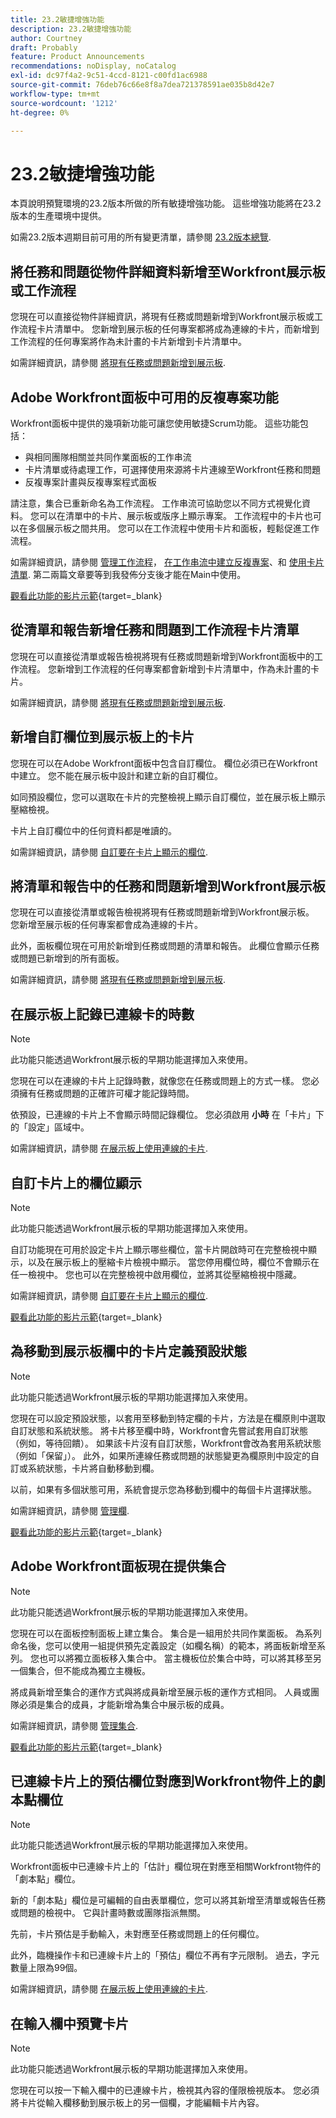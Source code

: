 ```yaml
---
title: 23.2敏捷增強功能
description: 23.2敏捷增強功能
author: Courtney
draft: Probably
feature: Product Announcements
recommendations: noDisplay, noCatalog
exl-id: dc97f4a2-9c51-4ccd-8121-c00fd1ac6988
source-git-commit: 76deb76c66e8f8a7dea721378591ae035b8d42e7
workflow-type: tm+mt
source-wordcount: '1212'
ht-degree: 0%

---
```


# 23.2敏捷增強功能

本頁說明預覽環境的23.2版本所做的所有敏捷增強功能。 這些增強功能將在23.2版本的生產環境中提供。

如需23.2版本週期目前可用的所有變更清單，請參閱 [23.2版本總覽](/help/quicksilver/product-announcements/product-releases/23.2-release-activity/23-2-release-overview.md).

## 將任務和問題從物件詳細資料新增至Workfront展示板或工作流程

您現在可以直接從物件詳細資訊，將現有任務或問題新增到Workfront展示板或工作流程卡片清單中。 您新增到展示板的任何專案都將成為連線的卡片，而新增到工作流程的任何專案將作為未計畫的卡片新增到卡片清單中。

如需詳細資訊，請參閱 [將現有任務或問題新增到展示板](/help/quicksilver/agile/get-started-with-boards/add-card-from-list-to-board.md).

## Adobe Workfront面板中可用的反複專案功能

Workfront面板中提供的幾項新功能可讓您使用敏捷Scrum功能。 這些功能包括：

* 與相同團隊相關並共同作業面板的工作串流
* 卡片清單或待處理工作，可選擇使用來源將卡片連線至Workfront任務和問題
* 反複專案計畫與反複專案程式面板

請注意，集合已重新命名為工作流程。 工作串流可協助您以不同方式視覺化資料。 您可以在清單中的卡片、展示板或版序上顯示專案。 工作流程中的卡片也可以在多個展示板之間共用。 您可以在工作流程中使用卡片和面板，輕鬆促進工作流程。

如需詳細資訊，請參閱 [管理工作流程](/help/quicksilver/agile/use-boards-agile-planning-tools/manage-collections.md)， [在工作串流中建立反複專案](/help/quicksilver/agile/use-boards-agile-planning-tools/create-an-iteration-in-workstream.md)、和 [使用卡片清單](/help/quicksilver/agile/use-boards-agile-planning-tools/use-card-list.md). 第二兩篇文章要等到我發佈分支後才能在Main中使用。

[觀看此功能的影片示範](https://video.tv.adobe.com/v/3417059/){target=_blank}

## 從清單和報告新增任務和問題到工作流程卡片清單

您現在可以直接從清單或報告檢視將現有任務或問題新增到Workfront面板中的工作流程。 您新增到工作流程的任何專案都會新增到卡片清單中，作為未計畫的卡片。

如需詳細資訊，請參閱 [將現有任務或問題新增到展示板](/help/quicksilver/agile/get-started-with-boards/add-card-from-list-to-board.md).

## 新增自訂欄位到展示板上的卡片

您現在可以在Adobe Workfront面板中包含自訂欄位。 欄位必須已在Workfront中建立。 您不能在展示板中設計和建立新的自訂欄位。

如同預設欄位，您可以選取在卡片的完整檢視上顯示自訂欄位，並在展示板上顯示壓縮檢視。

卡片上自訂欄位中的任何資料都是唯讀的。

如需詳細資訊，請參閱 [自訂要在卡片上顯示的欄位](/help/quicksilver/agile/get-started-with-boards/customize-fields-on-card.md).

## 將清單和報告中的任務和問題新增到Workfront展示板

您現在可以直接從清單或報告檢視將現有任務或問題新增到Workfront展示板。 您新增至展示板的任何專案都會成為連線的卡片。

此外，面板欄位現在可用於新增到任務或問題的清單和報告。 此欄位會顯示任務或問題已新增到的所有面板。

如需詳細資訊，請參閱 [將現有任務或問題新增到展示板](/help/quicksilver/agile/get-started-with-boards/add-card-from-list-to-board.md).


## 在展示板上記錄已連線卡的時數

>[!NOTE]
>
>此功能只能透過Workfront展示板的早期功能選擇加入來使用。

您現在可以在連線的卡片上記錄時數，就像您在任務或問題上的方式一樣。 您必須擁有任務或問題的正確許可權才能記錄時間。

依預設，已連線的卡片上不會顯示時間記錄欄位。 您必須啟用 **小時** 在「卡片」下的「設定」區域中。

如需詳細資訊，請參閱 [在展示板上使用連線的卡片](/help/quicksilver/agile/get-started-with-boards/connected-cards.md).


## 自訂卡片上的欄位顯示

>[!NOTE]
>
>此功能只能透過Workfront展示板的早期功能選擇加入來使用。


自訂功能現在可用於設定卡片上顯示哪些欄位，當卡片開啟時可在完整檢視中顯示，以及在展示板上的壓縮卡片檢視中顯示。 當您停用欄位時，欄位不會顯示在任一檢視中。 您也可以在完整檢視中啟用欄位，並將其從壓縮檢視中隱藏。

如需詳細資訊，請參閱 [自訂要在卡片上顯示的欄位](/help/quicksilver/agile/get-started-with-boards/customize-fields-on-card.md).

[觀看此功能的影片示範](https://video.tv.adobe.com/v/3415710/){target=_blank}

## 為移動到展示板欄中的卡片定義預設狀態

>[!NOTE]
>
>此功能只能透過Workfront展示板的早期功能選擇加入來使用。

您現在可以設定預設狀態，以套用至移動到特定欄的卡片，方法是在欄原則中選取自訂狀態和系統狀態。 將卡片移至欄中時，Workfront會先嘗試套用自訂狀態（例如，等待回饋）。 如果該卡片沒有自訂狀態，Workfront會改為套用系統狀態（例如「保留」）。 此外，如果所連線任務或問題的狀態變更為欄原則中設定的自訂或系統狀態，卡片將自動移動到欄。

以前，如果有多個狀態可用，系統會提示您為移動到欄中的每個卡片選擇狀態。

如需詳細資訊，請參閱 [管理欄](/help/quicksilver/agile/get-started-with-boards/manage-board-columns.md).

[觀看此功能的影片示範](https://video.tv.adobe.com/v/3415711/){target=_blank}

## Adobe Workfront面板現在提供集合

>[!NOTE]
>
>此功能只能透過Workfront展示板的早期功能選擇加入來使用。

您現在可以在面板控制面板上建立集合。 集合是一組用於共同作業面板。 為系列命名後，您可以使用一組提供預先定義設定（如欄名稱）的範本，將面板新增至系列。 您也可以將獨立面板移入集合中。 當主機板位於集合中時，可以將其移至另一個集合，但不能成為獨立主機板。

將成員新增至集合的運作方式與將成員新增至展示板的運作方式相同。 人員或團隊必須是集合的成員，才能新增為集合中展示板的成員。

如需詳細資訊，請參閱 [管理集合](/help/quicksilver/agile/use-boards-agile-planning-tools/manage-collections.md).

[觀看此功能的影片示範](https://video.tv.adobe.com/v/3415609/){target=_blank}

## 已連線卡片上的預估欄位對應到Workfront物件上的劇本點欄位

>[!NOTE]
>
>此功能只能透過Workfront展示板的早期功能選擇加入來使用。

Workfront面板中已連線卡片上的「估計」欄位現在對應至相關Workfront物件的「劇本點」欄位。

新的「劇本點」欄位是可編輯的自由表單欄位，您可以將其新增至清單或報告任務或問題的檢視中。 它與計畫時數或團隊指派無關。

先前，卡片預估是手動輸入，未對應至任務或問題上的任何欄位。

此外，臨機操作卡和已連線卡片上的「預估」欄位不再有字元限制。 過去，字元數量上限為99個。

如需詳細資訊，請參閱 [在展示板上使用連線的卡片](/help/quicksilver/agile/get-started-with-boards/connected-cards.md).

## 在輸入欄中預覽卡片

>[!NOTE]
>
>此功能只能透過Workfront展示板的早期功能選擇加入來使用。

您現在可以按一下輸入欄中的已連線卡片，檢視其內容的僅限檢視版本。 您必須將卡片從輸入欄移動到展示板上的另一個欄，才能編輯卡片內容。
